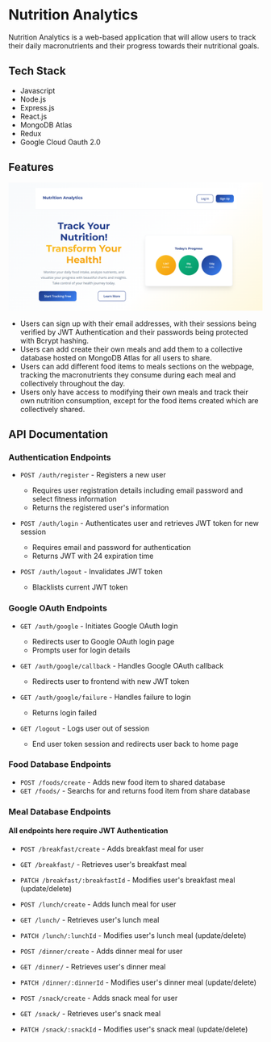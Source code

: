 # Nutrition Analytics

Nutrition Analytics is a web-based application that will allow users to track their daily macronutrients and their progress towards their nutritional goals.

## Tech Stack

- Javascript
- Node.js
- Express.js
- React.js
- MongoDB Atlas
- Redux
- Google Cloud Oauth 2.0

## Features

![](frontend/frontpage.png)

- Users can sign up with their email addresses, with their sessions being verified by JWT Authentication and their passwords being protected with Bcrypt hashing.
- Users can add create their own meals and add them to a collective database hosted on MongoDB Atlas for all users to share.
- Users can add different food items to meals sections on the webpage, tracking the macronutrients they consume during each meal and collectively throughout the day.
- Users only have access to modifying their own meals and track their own nutrition consumption, except for the food items created which are collectively shared.

## API Documentation

### Authentication Endpoints
- `POST /auth/register` - Registers a new user
    - Requires user registration details including email password and select fitness information
    - Returns the registered user's information

- `POST /auth/login` - Authenticates user and retrieves JWT token for new session
    - Requires email and password for authentication
    - Returns JWT with 24 expiration time

- `POST /auth/logout` - Invalidates JWT token
    - Blacklists current JWT token

### Google OAuth Endpoints
- `GET /auth/google` - Initiates Google OAuth login
    - Redirects user to Google OAuth login page
    - Prompts user for login details

- `GET /auth/google/callback` - Handles Google OAuth callback
    - Redirects user to frontend with new JWT token

- `GET /auth/google/failure` - Handles failure to login
    - Returns login failed

- `GET /logout` - Logs user out of session
    - End user token session and redirects user back to home page

### Food Database Endpoints
- `POST /foods/create` - Adds new food item to shared database
- `GET /foods/` - Searchs for and returns food item from share database

### Meal Database Endpoints
#### All endpoints here require JWT Authentication
- `POST /breakfast/create` - Adds breakfast meal for user
- `GET /breakfast/` - Retrieves user's breakfast meal
- `PATCH /breakfast/:breakfastId` - Modifies user's breakfast meal (update/delete)

- `POST /lunch/create` - Adds lunch meal for user
- `GET /lunch/` - Retrieves user's lunch meal
- `PATCH /lunch/:lunchId` - Modifies user's lunch meal (update/delete)

- `POST /dinner/create` - Adds dinner meal for user
- `GET /dinner/` - Retrieves user's dinner meal
- `PATCH /dinner/:dinnerId` - Modifies user's dinner meal (update/delete)
  
- `POST /snack/create` - Adds snack meal for user
- `GET /snack/` - Retrieves user's snack meal
- `PATCH /snack/:snackId` - Modifies user's snack meal (update/delete)
